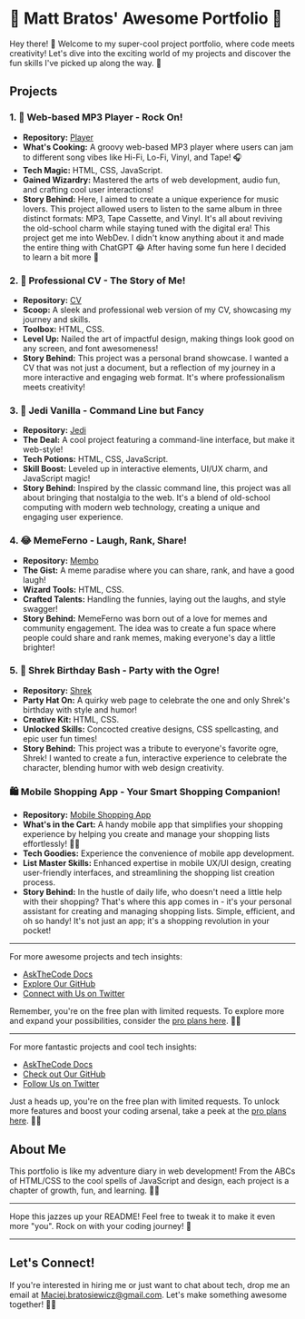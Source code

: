 # 🚀 Matt Bratos' Awesome Portfolio 🌟

Hey there! 👋 Welcome to my super-cool project portfolio, where code meets creativity! Let's dive into the exciting world of my projects and discover the fun skills I've picked up along the way. 🌈

## Projects

### 1. 🎵 Web-based MP3 Player - Rock On!
- **Repository:** [Player](https://github.com/mattbratos/portfolio/tree/main/player)
- **What's Cooking:** A groovy web-based MP3 player where users can jam to different song vibes like Hi-Fi, Lo-Fi, Vinyl, and Tape! 🎧
- **Tech Magic:** HTML, CSS, JavaScript.
- **Gained Wizardry:** Mastered the arts of web development, audio fun, and crafting cool user interactions!
- **Story Behind:** Here, I aimed to create a unique experience for music lovers. This project allowed users to listen to the same album in three distinct formats: MP3, Tape Cassette, and Vinyl. It's all about reviving the old-school charm while staying tuned with the digital era! This project get me into WebDev. I didn't know anything about it and made the entire thing with ChatGPT 😂 After having some fun here I decided to learn a bit more 🚀

### 2. 💼 Professional CV - The Story of Me!
- **Repository:** [CV](https://github.com/mattbratos/portfolio/tree/main/cv)
- **Scoop:** A sleek and professional web version of my CV, showcasing my journey and skills.
- **Toolbox:** HTML, CSS.
- **Level Up:** Nailed the art of impactful design, making things look good on any screen, and font awesomeness!
- **Story Behind:** This project was a personal brand showcase. I wanted a CV that was not just a document, but a reflection of my journey in a more interactive and engaging web format. It's where professionalism meets creativity!

### 3. 🌌 Jedi Vanilla - Command Line but Fancy
- **Repository:** [Jedi](https://github.com/mattbratos/portfolio/tree/main/jedi)
- **The Deal:** A cool project featuring a command-line interface, but make it web-style!
- **Tech Potions:** HTML, CSS, JavaScript.
- **Skill Boost:** Leveled up in interactive elements, UI/UX charm, and JavaScript magic!
- **Story Behind:** Inspired by the classic command line, this project was all about bringing that nostalgia to the web. It's a blend of old-school computing with modern web technology, creating a unique and engaging user experience.

### 4. 😂 MemeFerno - Laugh, Rank, Share!
- **Repository:** [Membo](https://github.com/mattbratos/portfolio/tree/main/membo)
- **The Gist:** A meme paradise where you can share, rank, and have a good laugh!
- **Wizard Tools:** HTML, CSS.
- **Crafted Talents:** Handling the funnies, laying out the laughs, and style swagger!
- **Story Behind:** MemeFerno was born out of a love for memes and community engagement. The idea was to create a fun space where people could share and rank memes, making everyone's day a little brighter!

### 5. 🎉 Shrek Birthday Bash - Party with the Ogre!
- **Repository:** [Shrek](https://github.com/mattbratos/portfolio/tree/main/shrek)
- **Party Hat On:** A quirky web page to celebrate the one and only Shrek's birthday with style and humor!
- **Creative Kit:** HTML, CSS.
- **Unlocked Skills:** Concocted creative designs, CSS spellcasting, and epic user fun times!
- **Story Behind:** This project was a tribute to everyone's favorite ogre, Shrek! I wanted to create a fun, interactive experience to celebrate the character, blending humor with web design creativity.

### 🛍️ Mobile Shopping App - Your Smart Shopping Companion!
- **Repository:** [Mobile Shopping App](https://github.com/mattbratos/portfolio/tree/main/mobile-shopping-app)
- **What's in the Cart:** A handy mobile app that simplifies your shopping experience by helping you create and manage your shopping lists effortlessly! 📝🛒
- **Tech Goodies:** Experience the convenience of mobile app development.
- **List Master Skills:** Enhanced expertise in mobile UX/UI design, creating user-friendly interfaces, and streamlining the shopping list creation process.
- **Story Behind:** In the hustle of daily life, who doesn't need a little help with their shopping? That's where this app comes in - it's your personal assistant for creating and managing shopping lists. Simple, efficient, and oh so handy! It's not just an app; it's a shopping revolution in your pocket!


---

For more awesome projects and tech insights:
- [AskTheCode Docs](https://docs.askthecode.ai)
- [Explore Our GitHub](https://github.com/askthecode/documentation)
- [Connect with Us on Twitter](https://twitter.com/askthecode_ai)

Remember, you're on the free plan with limited requests. To explore more and expand your possibilities, consider the [pro plans here](https://auth.askthecode.ai/user/operations/proceed). 🚀🌟

---

For more fantastic projects and cool tech insights:
- [AskTheCode Docs](https://docs.askthecode.ai)
- [Check out Our GitHub](https://github.com/askthecode/documentation)
- [Follow Us on Twitter](https://twitter.com/askthecode_ai)

Just a heads up, you're on the free plan with limited requests. To unlock more features and boost your coding arsenal, take a peek at the [pro plans here](https://auth.askthecode.ai/user/operations/proceed). 🚀🌟


## About Me
This portfolio is like my adventure diary in web development! From the ABCs of HTML/CSS to the cool spells of JavaScript and design, each project is a chapter of growth, fun, and learning. 🌱🎉

---

Hope this jazzes up your README! Feel free to tweak it to make it even more "you". Rock on with your coding journey! 🚀

---

## Let's Connect!
If you're interested in hiring me or just want to chat about tech, drop me an email at [Maciej.bratosiewicz@gmail.com](mailto:Maciej.bratosiewicz@gmail.com). Let's make something awesome together! 🚀🤝
